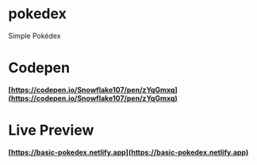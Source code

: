 # pokedex
Simple Pokédex

# Codepen
**[https://codepen.io/Snowflake107/pen/zYqGmxq](https://codepen.io/Snowflake107/pen/zYqGmxq)**

# Live Preview
**[https://basic-pokedex.netlify.app](https://basic-pokedex.netlify.app)**
